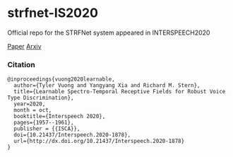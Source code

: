 # strfnet-IS2020
Official repo for the STRFNet system appeared in INTERSPEECH2020


[Paper](https://www.isca-speech.org/archive/Interspeech_2020/pdfs/1878.pdf)
[Arxiv](https://arxiv.org/abs/2010.09151)

### Citation
```
@inproceedings{vuong2020learnable,
  author={Tyler Vuong and Yangyang Xia and Richard M. Stern},
  title={Learnable Spectro-Temporal Receptive Fields for Robust Voice Type Discrimination},
  year=2020,
  month = oct,
  booktitle={Interspeech 2020},
  pages={1957--1961},
  publisher = {{ISCA}},
  doi={10.21437/Interspeech.2020-1878},
  url={http://dx.doi.org/10.21437/Interspeech.2020-1878}
}     

```
